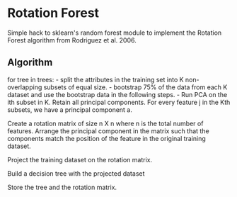 Rotation Forest
===============
Simple hack to sklearn's random forest module to implement the Rotation Forest algorithm from Rodriguez et al. 2006.


Algorithm
---------
for tree in trees:
    - split the attributes in the training set into K non-overlapping subsets of equal size.
    - bootstrap 75% of the data from each K dataset and use the bootstrap data in the following steps.
    - Run PCA on the ith subset in K. Retain all principal components. For every feature
      j in the Kth subsets, we have a principal component a.

Create a rotation matrix of size n X n where n is the total number of features. Arrange
the principal component in the matrix such that the components match the position of the feature in the original training dataset.

Project the training dataset on the rotation matrix.

Build a decision tree with the projected dataset

Store the tree and the rotation matrix.
